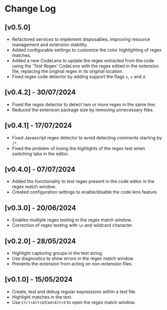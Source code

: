 # Change Log

## [v0.5.0]

- Refactored services to implement disposables, improving resource management and extension stability.
- Added configurable settings to customize the color highlighting of regex matches.
- Added a new CodeLens to update the regex extracted from the code using the 'Test Regex' CodeLens with the regex edited in the extension file, replacing the original regex in its original location.
- Fixed regex code detector by adding support the flags `s`, `v` and `d`.

## [v0.4.2] - 30/07/2024

- Fixed the regex detector to detect two or more regex in the same line.
- Reduced the extension package size by removing unnecessary files.

## [v0.4.1] - 17/07/2024

- Fixed Javascript regex detector to avoid detecting comments starting by `/*`.
- Fixed the problem of losing the highlights of the regex test when switching tabs in the editor.

## [v0.4.0] - 07/07/2024

- Added the functionality to test regex present in the code editor in the regex match window.
- Created configuration settings to enable/disable the code lens feature.

## [v0.3.0] - 20/06/2024

- Enables multiple regex testing in the regex match window.
- Correction of regex testing with `\n` and wildcard character.

## [v0.2.0] - 28/05/2024

- Highlight capturing groups in the test string.
- Use diagnostics to show errors in the regex match window.
- Prevents the extension from acting on non-extension files.

## [v0.1.0] - 15/05/2024

- Create, test and debug regular expressions within a text file.
- Highlight matches in the text.
- Use `Ctrl+Alt+X`/`Cmd+Alt+X` to open the regex match window.
